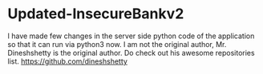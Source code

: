 # Updated-InsecureBankv2
I have made few changes in the server side python code of the application so that it can run via python3 now. I am not the original author, Mr. Dineshshetty is the original author. Do check out his awesome repositories list. https://github.com/dineshshetty
